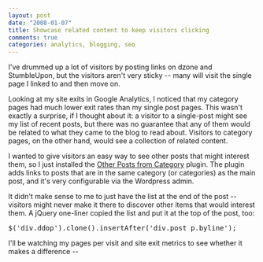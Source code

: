 ```yaml
--- 
layout: post
date: "2008-01-07"
title: Showcase related content to keep visitors clicking
comments: true
categories: analytics, blogging, seo
---
```


I've drummed up a lot of visitors by posting links on dzone and StumbleUpon, but the visitors aren't very sticky -- many will visit the single page I linked to and then move on.

Looking at my site exits in Google Analytics, I noticed that my category pages had much lower exit rates than my single post pages. This wasn't exactly a surprise, if I thought about it: a visitor to a single-post might see my list of recent posts, but there was no guarantee that any of them would be related to what they came to the blog to read about. Visitors to category pages, on the other hand, would see a collection of related content.

I wanted to give visitors an easy way to see other posts that might interest them, so I just installed the <a href="http://www.dagondesign.com/articles/other-posts-from-cat-plugin-for-wordpress/">Other Posts from Category</a> plugin. The plugin adds links to posts that are in the same category (or categories) as the main post, and it's very configurable via the Wordpress admin.

It didn't make sense to me to just have the list at the end of the post -- visitors might never make it there to discover other items that would interest them. A jQuery one-liner copied the list and put it at the top of the post, too:

<div class="CodeRay">
  <div class="code"><pre>$('div.ddop').clone().insertAfter('div.post p.byline');</pre></div>
</div>


I'll be watching my pages per visit and site exit metrics to see whether it makes a difference --